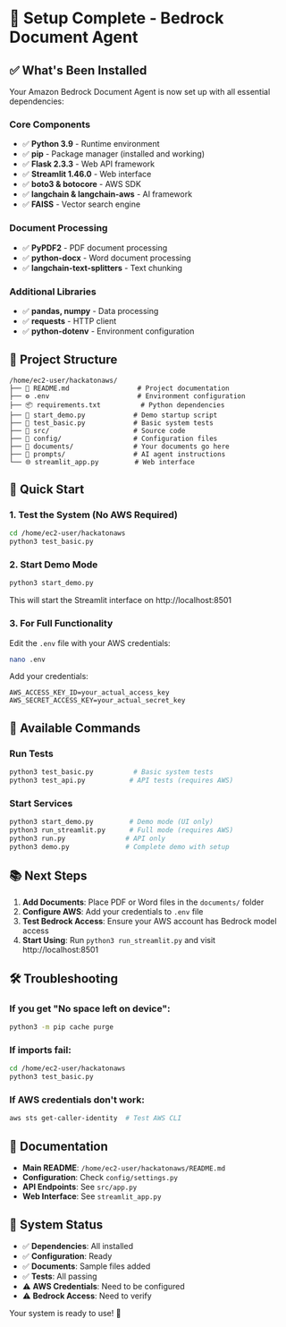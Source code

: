 # 🎉 Setup Complete - Bedrock Document Agent

## ✅ What's Been Installed

Your Amazon Bedrock Document Agent is now set up with all essential dependencies:

### Core Components
- ✅ **Python 3.9** - Runtime environment
- ✅ **pip** - Package manager (installed and working)
- ✅ **Flask 2.3.3** - Web API framework
- ✅ **Streamlit 1.46.0** - Web interface
- ✅ **boto3 & botocore** - AWS SDK
- ✅ **langchain & langchain-aws** - AI framework
- ✅ **FAISS** - Vector search engine

### Document Processing
- ✅ **PyPDF2** - PDF document processing
- ✅ **python-docx** - Word document processing
- ✅ **langchain-text-splitters** - Text chunking

### Additional Libraries
- ✅ **pandas, numpy** - Data processing
- ✅ **requests** - HTTP client
- ✅ **python-dotenv** - Environment configuration

## 📁 Project Structure

```
/home/ec2-user/hackatonaws/
├── 📄 README.md                 # Project documentation
├── ⚙️ .env                      # Environment configuration
├── 📦 requirements.txt          # Python dependencies
├── 🚀 start_demo.py            # Demo startup script
├── 🧪 test_basic.py            # Basic system tests
├── 📁 src/                     # Source code
├── 📁 config/                  # Configuration files
├── 📁 documents/               # Your documents go here
├── 📁 prompts/                 # AI agent instructions
└── 🌐 streamlit_app.py         # Web interface
```

## 🚀 Quick Start

### 1. Test the System (No AWS Required)
```bash
cd /home/ec2-user/hackatonaws
python3 test_basic.py
```

### 2. Start Demo Mode
```bash
python3 start_demo.py
```
This will start the Streamlit interface on http://localhost:8501

### 3. For Full Functionality
Edit the `.env` file with your AWS credentials:
```bash
nano .env
```

Add your credentials:
```env
AWS_ACCESS_KEY_ID=your_actual_access_key
AWS_SECRET_ACCESS_KEY=your_actual_secret_key
```

## 🔧 Available Commands

### Run Tests
```bash
python3 test_basic.py          # Basic system tests
python3 test_api.py           # API tests (requires AWS)
```

### Start Services
```bash
python3 start_demo.py         # Demo mode (UI only)
python3 run_streamlit.py      # Full mode (requires AWS)
python3 run.py               # API only
python3 demo.py              # Complete demo with setup
```

## 📚 Next Steps

1. **Add Documents**: Place PDF or Word files in the `documents/` folder
2. **Configure AWS**: Add your credentials to `.env` file
3. **Test Bedrock Access**: Ensure your AWS account has Bedrock model access
4. **Start Using**: Run `python3 run_streamlit.py` and visit http://localhost:8501

## 🛠️ Troubleshooting

### If you get "No space left on device":
```bash
python3 -m pip cache purge
```

### If imports fail:
```bash
cd /home/ec2-user/hackatonaws
python3 test_basic.py
```

### If AWS credentials don't work:
```bash
aws sts get-caller-identity  # Test AWS CLI
```

## 📖 Documentation

- **Main README**: `/home/ec2-user/hackatonaws/README.md`
- **Configuration**: Check `config/settings.py`
- **API Endpoints**: See `src/app.py`
- **Web Interface**: See `streamlit_app.py`

## 🎯 System Status

- ✅ **Dependencies**: All installed
- ✅ **Configuration**: Ready
- ✅ **Documents**: Sample files added
- ✅ **Tests**: All passing
- ⚠️ **AWS Credentials**: Need to be configured
- ⚠️ **Bedrock Access**: Need to verify

Your system is ready to use! 🚀
